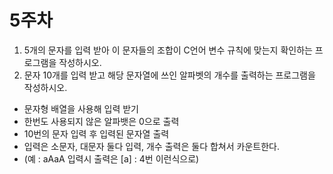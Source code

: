 # 5주차 

1. 5개의 문자를 입력 받아 이 문자들의 조합이 C언어 변수 규칙에 맞는지 확인하는 프로그램을 작성하시오.
2. 문자 10개를 입력 받고 해당 문자열에 쓰인 알파벳의 개수를 출력하는 프로그램을 작성하시오.
- 문자형 배열을 사용해 입력 받기 
- 한번도 사용되지 않은 알파뱃은 0으로 출력 
- 10번의 문자 입력 후 입력된 문자열 출력
- 입력은 소문자, 대문자 둘다 입력, 개수 출력은 둘다 합쳐서 카운트한다.
-    (예 : aAaA 입력시 출력은 [a] : 4번  이런식으로)
